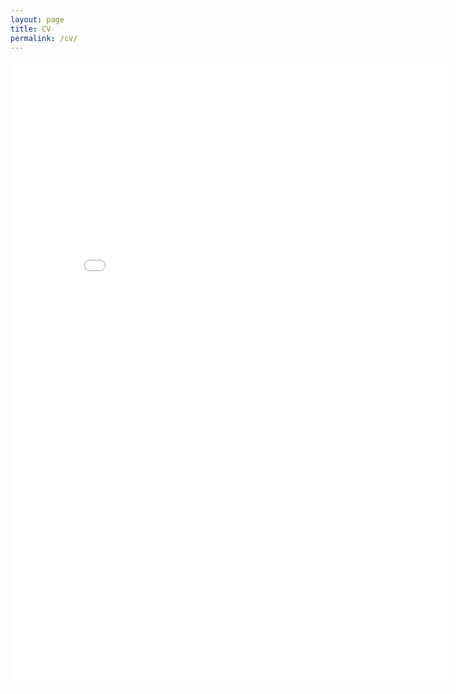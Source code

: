 ```yaml
---
layout: page
title: CV
permalink: /cv/
---
```


<embed src="files/shieh_cv.pdf" width="700" height="1000">
